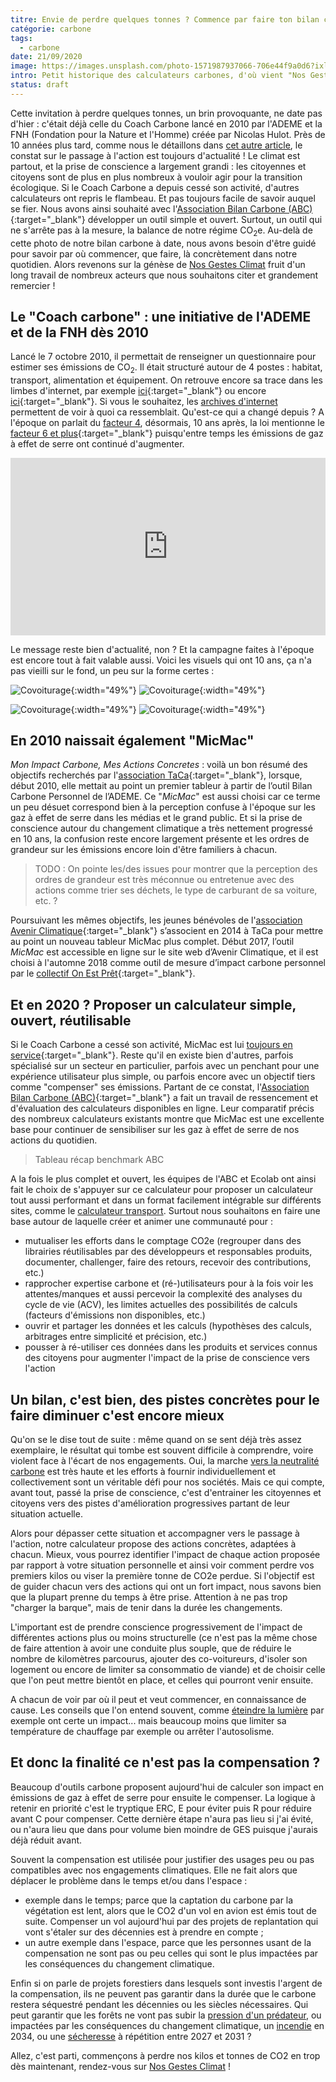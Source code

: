 ```yaml
---
titre: Envie de perdre quelques tonnes ? Commence par faire ton bilan carbone !
catégorie: carbone
tags:
  - carbone
date: 21/09/2020
image: https://images.unsplash.com/photo-1571987937066-706e44f9a0d6?ixlib=rb-1.2.1&ixid=eyJhcHBfaWQiOjEyMDd9&auto=format&fit=crop&w=1950&q=80
intro: Petit historique des calculateurs carbones, d'où vient "Nos Gestes Climat"
status: draft
---
```


Cette invitation à perdre quelques tonnes, un brin provoquante, ne date pas d'hier : c'était déjà celle du Coach Carbone lancé en 2010 par l'ADEME et la FNH (Fondation pour la Nature et l'Homme) créée par Nicolas Hulot.
Près de 10 années plus tard, comme nous le détaillons dans [cet autre article](https://ecolab.ademe.fr/blog/g%C3%A9n%C3%A9ral/budget-empreinte-carbone-c-est-quoi.md), le constat sur le passage à l'action est toujours d'actualité ! Le climat est partout, et la prise de conscience a largement grandi : les citoyennes et citoyens sont de plus en plus nombreux à vouloir agir pour la transition écologique.
Si le Coach Carbone a depuis cessé son activité, d'autres calculateurs ont repris le flambeau. Et pas toujours facile de savoir auquel se fier. Nous avons ainsi souhaité avec l'[Association Bilan Carbone (ABC)](https://www.associationbilancarbone.fr/){:target="_blank"} développer un outil simple et ouvert. Surtout, un outil qui ne s'arrête pas à la mesure, la balance de notre régime CO<sub>2</sub>e. Au-delà de cette photo de notre bilan carbone à date, nous avons besoin d'être guidé pour savoir par où commencer, que faire, là concrètement dans notre quotidien.
Alors revenons sur la génèse de [Nos Gestes Climat](https://ecolab.ademe.fr/impactcarbone) fruit d'un long travail de nombreux acteurs que nous souhaitons citer et grandement remercier !

## Le "Coach carbone" : une initiative de l'ADEME et de la FNH dès 2010

Lancé le 7 octobre 2010, il permettait de renseigner un questionnaire pour estimer ses émissions de CO<sub>2</sub>. Il était structuré autour de 4 postes : habitat, transport, alimentation et équipement. On retrouve encore sa trace dans les limbes d'internet, par exemple [ici](https://www.actu-environnement.com/ae/pdt/coach-carbone-fnh-empreinte-carbone-327.php4){:target="_blank"} ou encore [ici](https://www.lemonde.fr/planete/article/2010/10/07/suivez-le-coach-carbone_5977072_3244.html){:target="_blank"}. Si vous le souhaitez, les [archives d'internet](https://web.archive.org/web/20100101000000*/http://coachcarbone.org) permettent de voir à quoi ca ressemblait.
Qu'est-ce qui a changé depuis ? A l'époque on parlait du [facteur 4](http://www.cgedd.developpement-durable.gouv.fr/IMG/pdf/008378-01_rapport-final_cle0aca84.pdf), désormais, 10 ans après, la loi mentionne le [facteur 6 et plus](https://www.ecologie.gouv.fr/sites/default/files/SNBC-2%20en%204%20pages_%20web.pdf){:target="_blank"} puisqu'entre temps les émissions de gaz à effet de serre ont continué d'augmenter.

<div style="position:relative;padding-bottom:56.25%;height:0;overflow:hidden;">
  <iframe style="width:100%;height:100%;position:absolute;left:0px;top:0px;overflow:hidden" frameborder="0" type="text/html" src="https://www.dailymotion.com/embed/video/xf0nry" width="100%" height="100%" allowfullscreen > </iframe>
</div>

Le message reste bien d'actualité, non ? Et la campagne faites à l'époque est encore tout à fait valable aussi. Voici les visuels qui ont 10 ans, ça n'a pas vieilli sur le fond, un peu sur la forme certes :

![Covoiturage](Climat/article-historique-calculateurs/coachcarbone-1.jpg){:width="49%"}
![Covoiturage](Climat/article-historique-calculateurs/coachcarbone-2.jpg){:width="49%"}

![Covoiturage](Climat/article-historique-calculateurs/coachcarbone-3.jpg){:width="49%"}
![Covoiturage](Climat/article-historique-calculateurs/coachcarbone-4.jpg){:width="49%"}


## En 2010 naissait également "MicMac"
*Mon Impact Carbone, Mes Actions Concretes* : voilà un bon résumé des objectifs recherchés par l'[association TaCa](https://www.taca.asso.fr/){:target="_blank"}, lorsque, début 2010, elle mettait au point un premier tableur à partir de l’outil Bilan Carbone Personnel de l’ADEME. Ce "*MicMac*" est aussi choisi car ce terme un peu désuet correspond bien à la perception confuse à l'époque sur les gaz à effet de serre dans les médias et le grand public. Et si la prise de conscience autour du changement climatique a très nettement progressé en 10 ans, la confusion reste encore largement présente et les ordres de grandeur sur les émissions encore loin d'être familiers à chacun.

> TODO : On pointe les/des issues pour montrer que la perception des ordres de grandeur est très méconnue ou entretenue avec des actions comme trier ses déchets, le type de carburant de sa voiture, etc. ?

Poursuivant les mêmes objectifs, les jeunes bénévoles de l'[association Avenir Climatique](http://avenirclimatique.org/){:target="_blank"} s’associent en 2014 à TaCa pour mettre au point un nouveau tableur MicMac plus complet.
Début 2017, l’outil *MicMac* est accessible en ligne sur le site web d’Avenir Climatique, et il est choisi à l'automne 2018 comme outil de mesure d’impact carbone personnel par le [collectif On Est Prêt](https://www.onestpret.com/){:target="_blank"}.

## Et en 2020 ? Proposer un calculateur simple, ouvert, réutilisable
Si le Coach Carbone a cessé son activité, MicMac est lui [toujours en service](https://avenirclimatique.org/micmac){:target="_blank"}. Reste qu'il en existe bien d'autres, parfois spécialisé sur un secteur en particulier, parfois avec un penchant pour une expérience utilisateur plus simple, ou parfois encore avec un objectif tiers comme "compenser" ses émissions.
Partant de ce constat, l'[Association Bilan Carbone (ABC)](https://www.associationbilancarbone.fr/){:target="_blank"} a fait un travail de ressencement et d'évaluation des calculateurs disponibles en ligne. Leur comparatif précis des nombreux calculateurs existants montre que MicMac est une excellente base pour continuer de sensibiliser sur les gaz à effet de serre de nos actions du quotidien.

> Tableau récap benchmark ABC

A la fois le plus complet et ouvert, les équipes de l'ABC et Ecolab ont ainsi fait le choix de s'appuyer sur ce calculateur pour proposer un calculateur tout aussi performant et dans un format facilement intégrable sur différents sites, comme le [calculateur transport](https://ecolab.ademe.fr/transport).
Surtout nous souhaitons en faire une base autour de laquelle créer et animer une communauté pour :

* mutualiser les efforts dans le comptage CO2e (regrouper dans des librairies réutilisables par des développeurs et responsables produits, documenter, challenger, faire des retours, recevoir des contributions, etc.)
* rapprocher expertise carbone et (ré-)utilisateurs pour à la fois voir les attentes/manques et aussi percevoir la complexité des analyses du cycle de vie (ACV), les limites actuelles des possibilités de calculs (facteurs d'émissions non disponibles, etc.)
* ouvrir et partager les données et les calculs (hypothèses des calculs, arbitrages entre simplicité et précision, etc.)
* pousser à ré-utiliser ces données dans les produits et services connus des citoyens pour augmenter l'impact de la prise de conscience vers l'action


## Un bilan, c'est bien, des pistes concrètes pour le faire diminuer c'est encore mieux
Qu'on se le dise tout de suite : même quand on se sent déjà très assez exemplaire, le résultat qui tombe est souvent difficile à comprendre, voire violent face à l'écart de nos engagements. Oui, la marche [vers la neutralité carbone](https://ecolab.ademe.fr/blog/g%C3%A9n%C3%A9ral/budget-empreinte-carbone-c-est-quoi.md) est très haute et les efforts à fournir individuellement et collectivement sont un véritable défi pour nos sociétés. Mais ce qui compte, avant tout, passé la prise de conscience, c'est d'entrainer les citoyennes et citoyens vers des pistes d'amélioration progressives partant de leur situation actuelle.

Alors pour dépasser cette situation et accompagner vers le passage à l'action, notre calculateur propose des actions concrètes, adaptées à chacun. Mieux, vous pourrez identifier l'impact de chaque action proposée par rapport à votre situation personnelle et ainsi voir comment perdre vos premiers kilos ou viser la première tonne de CO2e perdue.
Si l'objectif est de guider chacun vers des actions qui ont un fort impact, nous savons bien que la plupart prenne du temps à être prise. Attention à ne pas trop "charger la barque", mais de tenir dans la durée les changements.

L'important est de prendre conscience progressivement de l'impact de différentes actions plus ou moins structurelle (ce n'est pas la même chose de faire attention à avoir une conduite plus souple, que de réduire le nombre de kilomètres parcourus, ajouter des co-voitureurs, d'isoler son logement ou encore de limiter sa consommatio de viande) et de choisir celle que l'on peut mettre bientôt en place, et celles qui pourront venir ensuite.

A chacun de voir par où il peut et veut commencer, en connaissance de cause. Les conseils que l'on entend souvent, comme [éteindre la lumière](https://www.franceinter.fr/environnement/quand-le-president-hollande-faisait-le-tour-de-l-elysee-pour-eteindre-les-lumieres) par exemple ont certe un impact... mais beaucoup moins que limiter sa température de chauffage par exemple ou arrêter l'autosolisme.

## Et donc la finalité ce n'est pas la compensation ?
Beaucoup d'outils carbone proposent aujourd'hui de calculer son impact en émissions de gaz à effet de serre pour ensuite le compenser. La logique à retenir en priorité c'est le tryptique ERC, E pour éviter puis R pour réduire avant C pour compenser. Cette dernière étape n'aura pas lieu si j'ai évité, ou n'aura lieu que dans pour volume bien moindre de GES puisque j'aurais déjà réduit avant.

Souvent la compensation est utilisée pour justifier des usages peu ou pas compatibles avec nos engagements climatiques. Elle ne fait alors que déplacer le problème dans le temps et/ou dans l'espace :
* exemple dans le temps; parce que la captation du carbone par la végétation est lent, alors que le CO2 d'un vol en avion est émis tout de suite. Compenser un vol aujourd'hui par des projets de replantation qui vont s'étaler sur des décennies est à prendre en compte ;
* un autre exemple dans l'espace, parce que les personnes usant de la compensation ne sont pas ou peu celles qui sont le plus impactées par les conséquences du changement climatique.

Enfin si on parle de projets forestiers dans lesquels sont investis l'argent de la compensation, ils ne peuvent pas garantir dans la durée que le carbone restera séquestré pendant les décennies ou les siècles nécessaires. Qui peut garantir que les forêts ne vont pas subir la [pression d'un prédateur](https://www.onf.fr/+/2e0::epidemie-de-scolytes-les-forestiers-de-lonf-sur-le-front.html), ou impactées par les conséquences du changement climatique, un [incendie](https://www.onf.fr/onf/+/7f8::feux-de-foret-2020-le-risque-setend-partout-en-france.html) en 2034, ou une [sécheresse](https://actu.fr/ile-de-france/pierrelaye_95488/val-d-oise-foret-de-pierrelaye-les-jeunes-arbres-plantes-en-2019-victimes-de-la-canicule_35831247.html) à répétition entre 2027 et 2031 ?

Allez, c'est parti, commençons à perdre nos kilos et tonnes de CO2 en trop dès maintenant, rendez-vous sur [Nos Gestes Climat](/impactcarbone) !